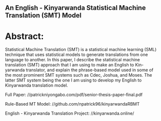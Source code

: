 ## An English - Kinyarwanda Statistical Machine Translation (SMT) Model

# Abstract:
Statistical Machine Translation (SMT) is a statistical machine learning (SML) technique that uses statistical models to generate translations from one language to another. In this paper, I describe the statistical machine translation (SMT) approach that I am using to make an English to Kin- yarwanda translator, and explain the phrase-based model used in some of the most prominent SMT systems such as Cdec, Joshua, and Moses. The latter SMT system being the one I am using to develop my English to Kinyarwanda translation model.

Full Paper: //patrickniyongabo.com/pdf/senior-thesis-paper-final.pdf

Rule-Based MT Model: //github.com/npatrick96/kinyarwandaRBMT 

English - Kinyarwanda Translation Project: //kinyarwanda.online/
